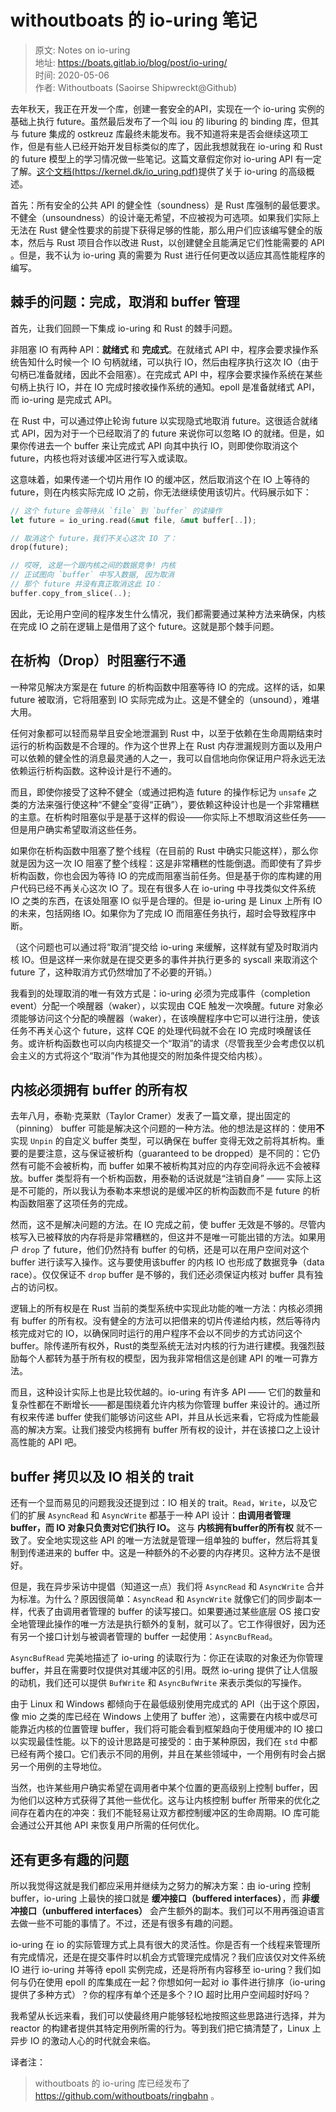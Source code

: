 # withoutboats 的 io-uring 笔记

> 原文: Notes on io-uring  
> 地址: https://boats.gitlab.io/blog/post/io-uring/  
> 时间: 2020-05-06  
> 作者: Withoutboats (Saoirse Shipwreckt@Github)  

去年秋天，我正在开发一个库，创建一套安全的API，实现在一个 io-uring 实例的基础上执行 future。虽然最后发布了一个叫 iou 的 liburing 的 binding 库，但其与 future 集成的 ostkreuz 库最终未能发布。我不知道将来是否会继续这项工作，但是有些人已经开始开发目标类似的库了，因此我想就我在 io-uring 和 Rust 的 future 模型上的学习情况做一些笔记。这篇文章假定你对 io-uring API 有一定了解。[这个文档(https://kernel.dk/io_uring.pdf)](https://kernel.dk/io_uring.pdf)提供了关于 io-uring 的高级概述。

首先：所有安全的公共 API 的健全性（soundness）是 Rust 库强制的最低要求。不健全（unsoundness）的设计毫无希望，不应被视为可选项。如果我们实际上无法在 Rust 健全性要求的前提下获得足够的性能，那么用户们应该编写健全的版本，然后与 Rust 项目合作以改进 Rust，以创建健全且能满足它们性能需要的 API 。但是，我不认为 io-uring 真的需要为 Rust 进行任何更改以适应其高性能程序的编写。

## 棘手的问题：完成，取消和 buffer 管理

首先，让我们回顾一下集成 io-uring 和 Rust 的棘手问题。

非阻塞 IO 有两种 API：**就绪式** 和 **完成式**。在就绪式 API 中，程序会要求操作系统告知什么时候一个 IO 句柄就绪，可以执行 IO，然后由程序执行这次 IO（由于句柄已准备就绪，因此不会阻塞）。在完成式 API 中，程序会要求操作系统在某些句柄上执行 IO，并在 IO 完成时接收操作系统的通知。epoll 是准备就绪式 API，而 io-uring 是完成式 API。

在 Rust 中，可以通过停止轮询 future 以实现隐式地取消 future。这很适合就绪式 API，因为对于一个已经取消了的 future 来说你可以忽略 IO 的就绪。但是，如果你传进去一个 buffer 来让完成式 API 向其中执行 IO，则即使你取消这个 future，内核也将对该缓冲区进行写入或读取。

这意味着，如果传递一个切片用作 IO 的缓冲区，然后取消这个在 IO 上等待的 future，则在内核实际完成 IO 之前，你无法继续使用该切片。代码展示如下：

```rust
// 这个 future 会等待从 `file` 到 `buffer` 的读操作
let future = io_uring.read(&mut file, &mut buffer[..]);

// 取消这个 future，我们不关心这次 IO 了：
drop(future);

// 哎呀, 这是一个跟内核之间的数据竞争! 内核
// 正试图向 `buffer` 中写入数据, 因为取消
// 那个 future 并没有真正取消这此 IO：
buffer.copy_from_slice(..);
```

因此，无论用户空间的程序发生什么情况，我们都需要通过某种方法来确保，内核在完成 IO 之前在逻辑上是借用了这个 future。这就是那个棘手问题。

## 在析构（Drop）时阻塞行不通

一种常见解决方案是在 future 的析构函数中阻塞等待 IO 的完成。这样的话，如果 future 被取消，它将阻塞到 IO 实际完成为止。这是不健全的（unsound），难堪大用。

任何对象都可以轻而易举且安全地泄漏到 Rust 中，以至于依赖在生命周期结束时运行的析构函数是不合理的。作为这个世界上在 Rust 内存泄漏规则方面以及用户可以依赖的健全性的消息最灵通的人之一，我可以自信地向你保证用户将永远无法依赖运行析构函数。这种设计是行不通的。

而且，即使你接受了这种不健全（或通过把构造 future 的操作标记为 `unsafe` 之类的方法来强行使这种“不健全”变得“正确”），要依赖这种设计也是一个非常糟糕的主意。在析构时阻塞似乎是基于这样的假设——你实际上不想取消这些任务——但是用户确实希望取消这些任务。

如果你在析构函数中阻塞了整个线程（在目前的 Rust 中确实只能这样），那么你就是因为这一次 IO 阻塞了整个线程：这是非常糟糕的性能倒退。而即使有了异步析构函数，你也会因为等待 IO 的完成而阻塞当前任务。但是基于你的库构建的用户代码已经不再关心这次 IO 了。现在有很多人在 io-uring 中寻找类似文件系统 IO 之类的东西，在该处阻塞 IO 似乎是合理的。但是 io-uring 是 Linux 上所有 IO 的未来，包括网络 IO。如果你为了完成 IO 而阻塞任务执行，超时会导致程序中断。

（这个问题也可以通过将“取消”提交给 io-uring 来缓解，这样就有望及时取消内核 IO。但是这样一来你就是在提交更多的事件并执行更多的 syscall 来取消这个 future 了，这种取消方式仍然增加了不必要的开销。）

我看到的处理取消的唯一有效方式是：io-uring 必须为完成事件（completion event）分配一个唤醒器（waker），以实现由 CQE 触发一次唤醒。future 对象必须能够访问这个分配的唤醒器（waker），在该唤醒程序中它可以进行注册，使该任务不再关心这个 future，这样 CQE 的处理代码就不会在 IO 完成时唤醒该任务。或许析构函数也可以向内核提交一个“取消”的请求（尽管我至少会考虑仅以机会主义的方式将这个“取消”作为其他提交的附加条件提交给内核）。

## 内核必须拥有 buffer 的所有权

去年八月，泰勒·克莱默（Taylor Cramer）发表了一篇文章，提出固定的（pinning） buffer 可能是解决这个问题的一种方法。他的想法是这样的：使用**不**实现 `Unpin` 的自定义 buffer 类型，可以确保在 buffer 变得无效之前将其析构。重要的是要注意，这与保证被析构（guaranteed to be dropped）是不同的：它仍然有可能不会被析构，而 buffer 如果不被析构其对应的内存空间将永远不会被释放。buffer 类型将有一个析构函数，用泰勒的话说就是“注销自身” —— 实际上这是不可能的，所以我认为泰勒本来想说的是缓冲区的析构函数而不是 future 的析构函数阻塞了这项任务的完成。

然而，这不是解决问题的方法。在 IO 完成之前，使 buffer 无效是不够的。尽管内核写入已被释放的内存将是非常糟糕的，但这并不是唯一可能出错的方法。如果用户 `drop` 了 future，他们仍然持有 buffer 的句柄，还是可以在用户空间对这个 buffer 进行读写入操作。这与要使用该buffer 的内核 IO 也形成了数据竞争（data race）。仅仅保证不 `drop` buffer 是不够的，我们还必须保证内核对 buffer 具有独占的访问权。

逻辑上的所有权是在 Rust 当前的类型系统中实现此功能的唯一方法：内核必须拥有 buffer 的所有权。没有健全的方法可以把借来的切片传递给内核，然后等待内核完成对它的 IO，以确保同时运行的用户程序不会以不同步的方式访问这个 buffer。除传递所有权外，Rust的类型系统无法对内核的行为进行建模。我强烈鼓励每个人都转为基于所有权的模型，因为我非常相信这是创建 API 的唯一可靠方法。

而且，这种设计实际上也是比较优越的。io-uring 有许多 API —— 它们的数量和复杂性都在不断增长——都是围绕着允许内核为你管理 buffer 来设计的。通过所有权来传递 buffer 使我们能够访问这些 API，并且从长远来看，它将成为性能最高的解决方案。让我们接受内核拥有 buffer 所有权的设计，并在该接口之上设计高性能的 API 吧。

## buffer 拷贝以及 IO 相关的 trait

还有一个显而易见的问题我没还提到过：IO 相关的 trait。`Read`，`Write`，以及它们的扩展 `AsyncRead` 和 `AsyncWrite` 都基于一种 API 设计：**由调用者管理 buffer，而 IO 对象只负责对它们执行 IO。** 这与 **内核拥有buffer的所有权** 就不一致了。安全地实现这些 API 的唯一方法就是管理一组单独的 buffer，然后将其复制到传递进来的 buffer 中。这是一种额外的不必要的内存拷贝。这种方法不是很好。

但是，我在异步采访中提倡（知道这一点）我们将 `AsyncRead` 和 `AsyncWrite` 合并为标准。为什么？原因很简单：`AsyncRead` 和 `AsyncWrite` 就像它们的同步副本一样，代表了由调用者管理的 buffer 的读写接口。如果要通过某些底层 OS 接口安全地管理此操作的唯一方法是执行额外的复制，就可以了。它工作得很好，因为还有另一个接口计划与被调者管理的 buffer 一起使用：`AsyncBufRead`。

`AsyncBufRead` 完美地描述了 io-uring 的读取行为：你正在读取的对象还为你管理 buffer，并且在需要时仅提供对其缓冲区的引用。既然 io-uring 提供了让人信服的动机，我们还可以提供 `BufWrite` 和 `AsyncBufWrite` 来表示类似的写操作。

由于 Linux 和 Windows 都倾向于在最低级别使用完成式的 API（出于这个原因，像 mio 之类的库已经在 Windows 上使用了 buffer 池），这需要在内核中或尽可能靠近内核的位置管理 buffer，我们将可能会看到框架趋向于使用缓冲的 IO 接口以实现最佳性能。以下的设计思路是可接受的：由于某种原因，我们在 `std` 中都已经有两个接口。它们表示不同的用例，并且在某些领域中，一个用例有时会占据另一个用例的主导地位。

当然，也许某些用户确实希望在调用者中某个位置的更高级别上控制 buffer，因为他们以这种方式获得了其他一些优化。这与让内核控制 buffer 所带来的优化之间存在着内在的冲突：我们不能轻易让双方都控制缓冲区的生命周期。IO 库可能会通过公开其他 API 来恢复用户所需的任何优化。

## 还有更多有趣的问题

所以我觉得这就是我们都应采用并继续为之努力的解决方案：由 io-uring 控制 buffer，io-uring 上最快的接口就是 **缓冲接口（buffered interfaces）**，而 **非缓冲接口（unbuffered interfaces）** 会产生额外的副本。我们可以不用再强迫语言去做一些不可能的事情了。不过，还是有很多有趣的问题。

io-uring 在 io 的实际管理方式上具有很大的灵活性。你是否有一个线程来管理所有完成情况，还是在提交事件时以机会方式管理完成情况？我们应该仅对文件系统 IO 进行 io-uring 并等待 epoll 实例完成，还是将所有内容移至 io-uring？我们如何与仍在使用 epoll 的库集成在一起？你想如何一起对 io 事件进行排序（io-uring提供了多种方式）？你的程序有单个还是多个？IO 超时比用户空间超时好吗？

我希望从长远来看，我们可以使最终用户能够轻松地按照这些思路进行选择，并为 reactor 的构建者提供其特定用例所需的行为。等到我们把它搞清楚了，Linux 上异步 IO 的激动人心的时代就会来临。

译者注：

> withoutboats 的 io-uring 库已经发布了 https://github.com/withoutboats/ringbahn 。